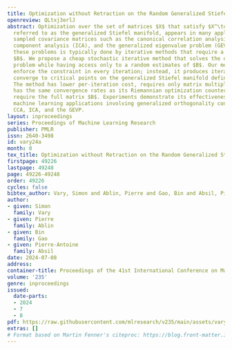 ```yaml
---
title: Optimization without Retraction on the Random Generalized Stiefel Manifold
openreview: QLtxj3erlJ
abstract: Optimization over the set of matrices $X$ that satisfy $X^\top B X = I_p$,
  referred to as the generalized Stiefel manifold, appears in many applications involving
  sampled covariance matrices such as the canonical correlation analysis (CCA), independent
  component analysis (ICA), and the generalized eigenvalue problem (GEVP). Solving
  these problems is typically done by iterative methods that require a fully formed
  $B$. We propose a cheap stochastic iterative method that solves the optimization
  problem while having access only to a random estimates of $B$. Our method does not
  enforce the constraint in every iteration; instead, it produces iterations that
  converge to critical points on the generalized Stiefel manifold defined in expectation.
  The method has lower per-iteration cost, requires only matrix multiplications, and
  has the same convergence rates as its Riemannian optimization counterparts that
  require the full matrix $B$. Experiments demonstrate its effectiveness in various
  machine learning applications involving generalized orthogonality constraints, including
  CCA, ICA, and the GEVP.
layout: inproceedings
series: Proceedings of Machine Learning Research
publisher: PMLR
issn: 2640-3498
id: vary24a
month: 0
tex_title: Optimization without Retraction on the Random Generalized Stiefel Manifold
firstpage: 49226
lastpage: 49248
page: 49226-49248
order: 49226
cycles: false
bibtex_author: Vary, Simon and Ablin, Pierre and Gao, Bin and Absil, Pierre-Antoine
author:
- given: Simon
  family: Vary
- given: Pierre
  family: Ablin
- given: Bin
  family: Gao
- given: Pierre-Antoine
  family: Absil
date: 2024-07-08
address:
container-title: Proceedings of the 41st International Conference on Machine Learning
volume: '235'
genre: inproceedings
issued:
  date-parts:
  - 2024
  - 7
  - 8
pdf: https://raw.githubusercontent.com/mlresearch/v235/main/assets/vary24a/vary24a.pdf
extras: []
# Format based on Martin Fenner's citeproc: https://blog.front-matter.io/posts/citeproc-yaml-for-bibliographies/
---
```

